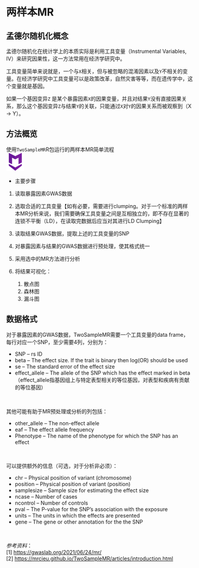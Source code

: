 # 两样本MR
## 孟德尔随机化概念
孟德尔随机化在统计学上的本质实际是利用工具变量（Instrumental Variables, IV）来研究因果性，这一方法常用在经济学研究中。

工具变量简单来说就是，一个与`X`相关，但与被忽略的混淆因素以及`Y`不相关的变量。在经济学研究中工具变量可以是政策改革，自然灾害等等，而在遗传学中，这个变量就是基因。

如果一个基因变异`Z` 是某个暴露因素`X`的因果变量，并且对结果`Y`没有直接因果关系，那么这个基因变异`Z`与结果`Y`的关联，只能通过`X`对`Y`的因果关系而被观察到（X -> Y）。

## 方法概览
使用`TwoSampleMR`R包运行的两样本MR简单流程   
![alt text](https://github.com/adam-p/markdown-here/raw/master/src/common/images/icon48.png "flows")

+ 主要步骤
1. 读取暴露因素GWAS数据

2. 选取合适的工具变量【如有必要，需要进行clumping。对于一个标准的两样本MR分析来说，我们需要确保工具变量之间是互相独立的，即不存在显著的连锁不平衡（LD），在读取完数据后应当对其进行LD Clumping】

3. 读取结果GWAS数据，提取上述的工具变量的SNP

4. 对暴露因素与结果的GWAS数据进行预处理，使其格式统一

5. 采用选中的MR方法进行分析

6. 将结果可视化：  
   1. 散点图  
   2. 森林图  
   3. 漏斗图  

## 数据格式
对于暴露因素的GWAS数据，TwoSampleMR需要一个工具变量的data frame，每行对应一个SNP，至少需要4列，分别为：  
+ SNP – rs ID  
+ beta – The effect size. If the trait is binary then log(OR) should be used  
+ se – The standard error of the effect size  
+ effect_allele – The allele of the SNP which has the effect marked in beta（effect_allele指基因组上与特定表型相关的等位基因，对表型和疾病有贡献的等位基因）
  
<br>

其他可能有助于MR预处理或分析的列包括：  
+ other_allele – The non-effect allele
+ eaf – The effect allele frequency
+ Phenotype – The name of the phenotype for which the SNP has an effect
  
<br>

可以提供额外的信息（可选，对于分析非必须）：  
+ chr – Physical position of variant (chromosome)
+ position – Physical position of variant (position)
+ samplesize – Sample size for estimating the effect size
+ ncase – Number of cases
+ ncontrol – Number of controls
+ pval – The P-value for the SNP’s association with the exposure
+ units – The units in which the effects are presented
+ gene – The gene or other annotation for the the SNP  

<br>

*参考资料*：  
[1] https://gwaslab.org/2021/06/24/mr/  
[2] https://mrcieu.github.io/TwoSampleMR/articles/introduction.html
